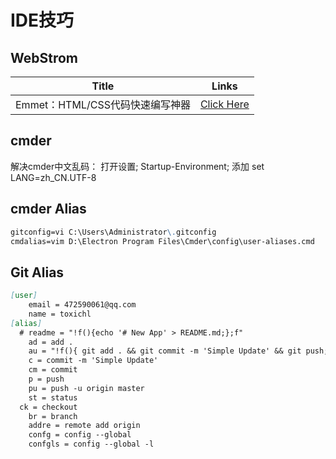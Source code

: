 # IDE技巧

## WebStrom

Title|Links
---|---
Emmet：HTML/CSS代码快速编写神器|[Click Here](http://www.iteye.com/news/27580)


## cmder

解决cmder中文乱码：
打开设置; Startup-Environment; 添加 set LANG=zh_CN.UTF-8

## cmder Alias

```markdown
gitconfig=vi C:\Users\Administrator\.gitconfig
cmdalias=vim D:\Electron Program Files\Cmder\config\user-aliases.cmd
```


## 



## Git Alias

```markdown
[user]
	email = 472590061@qq.com
	name = toxichl
[alias]
  # readme = "!f(){echo '# New App' > README.md;};f"
	ad = add .
	au = "!f(){ git add . && git commit -m 'Simple Update' && git push;};f"
	c = commit -m 'Simple Update'
	cm = commit
	p = push
	pu = push -u origin master
	st = status
  ck = checkout
	br = branch
	addre = remote add origin
	confg = config --global
	confgls = config --global -l
```


